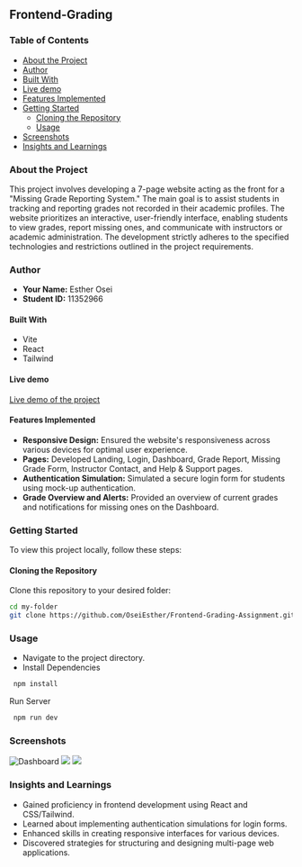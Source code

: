 ## Frontend-Grading

### Table of Contents

- [About the Project](#about-the-project)
- [Author](#author)
- [Built With](#built-with)
- [Live demo](#live-demo)
- [Features Implemented](#features-implemented)
- [Getting Started](#getting-started)
  - [Cloning the Repository](#cloning-the-repository)
  - [Usage](#Usage)
- [Screenshots](#screenshots)
- [Insights and Learnings](#insights-and-learnings)

### About the Project

This project involves developing a 7-page website acting as the front for a "Missing Grade Reporting System." The main goal is to assist students in tracking and reporting grades not recorded in their academic profiles. The website prioritizes an interactive, user-friendly interface, enabling students to view grades, report missing ones, and communicate with instructors or academic administration. The development strictly adheres to the specified technologies and restrictions outlined in the project requirements.

### Author

- **Your Name:** Esther Osei
- **Student ID:** 11352966

#### Built With

- Vite
- React
- Tailwind

#### Live demo

[Live demo of the project](https://esther-frontend-grading.vercel.app/)

#### Features Implemented

- **Responsive Design:** Ensured the website's responsiveness across various devices for optimal user experience.
- **Pages:** Developed Landing, Login, Dashboard, Grade Report, Missing Grade Form, Instructor Contact, and Help & Support pages.
- **Authentication Simulation:** Simulated a secure login form for students using mock-up authentication.
- **Grade Overview and Alerts:** Provided an overview of current grades and notifications for missing ones on the Dashboard.

### Getting Started

To view this project locally, follow these steps:

#### Cloning the Repository

Clone this repository to your desired folder:

```sh
cd my-folder
git clone https://github.com/OseiEsther/Frontend-Grading-Assignment.git
```

### Usage

- Navigate to the project directory.
- Install Dependencies

```sh
 npm install
```

Run Server

```sh
 npm run dev
```

### Screenshots

![Dashboard]('./src/assets/screenshots/dashboard.png')
![]('./src/assets/screenshots/help.png')
![]('./src/assets/screenshots/instructor.png')

### Insights and Learnings

- Gained proficiency in frontend development using React and CSS/Tailwind.
- Learned about implementing authentication simulations for login forms.
- Enhanced skills in creating responsive interfaces for various devices.
- Discovered strategies for structuring and designing multi-page web applications.
